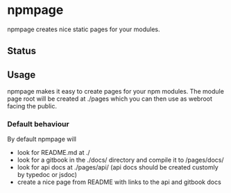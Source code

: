 # npmpage
npmpage creates nice static pages for your modules.

## Status

## Usage
npmpage makes it easy to create pages for your npm modules.
The module page root will be created at ./pages which you can then use as webroot facing the public. 

### Default behaviour
By default npmpage will

* look for README.md at ./
* look for a gitbook in the ./docs/ directory and compile it to /pages/docs/
* look for api docs at ./pages/api/ (api docs should be created customly by typedoc or jsdoc)
* create a nice page from README with links to the api and gitbook docs
